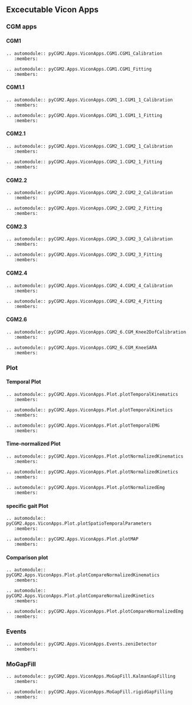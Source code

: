 ## Excecutable Vicon Apps

### CGM apps

#### CGM1

```{eval-rst}
.. automodule:: pyCGM2.Apps.ViconApps.CGM1.CGM1_Calibration
   :members:
```

```{eval-rst}
.. automodule:: pyCGM2.Apps.ViconApps.CGM1.CGM1_Fitting
   :members:
```

#### CGM1.1

```{eval-rst}
.. automodule:: pyCGM2.Apps.ViconApps.CGM1_1.CGM1_1_Calibration
   :members:
```

```{eval-rst}
.. automodule:: pyCGM2.Apps.ViconApps.CGM1_1.CGM1_1_Fitting
   :members:
```

#### CGM2.1

```{eval-rst}
.. automodule:: pyCGM2.Apps.ViconApps.CGM2_1.CGM2_1_Calibration
   :members:
```

```{eval-rst}
.. automodule:: pyCGM2.Apps.ViconApps.CGM2_1.CGM2_1_Fitting
   :members:
```

#### CGM2.2

```{eval-rst}
.. automodule:: pyCGM2.Apps.ViconApps.CGM2_2.CGM2_2_Calibration
   :members:
```

```{eval-rst}
.. automodule:: pyCGM2.Apps.ViconApps.CGM2_2.CGM2_2_Fitting
   :members:
```

#### CGM2.3

```{eval-rst}
.. automodule:: pyCGM2.Apps.ViconApps.CGM2_3.CGM2_3_Calibration
   :members:
```

```{eval-rst}
.. automodule:: pyCGM2.Apps.ViconApps.CGM2_3.CGM2_3_Fitting
   :members:
```

#### CGM2.4

```{eval-rst}
.. automodule:: pyCGM2.Apps.ViconApps.CGM2_4.CGM2_4_Calibration
   :members:
```

```{eval-rst}
.. automodule:: pyCGM2.Apps.ViconApps.CGM2_4.CGM2_4_Fitting
   :members:
```

#### CGM2.6

```{eval-rst}
.. automodule:: pyCGM2.Apps.ViconApps.CGM2_6.CGM_Knee2DofCalibration
   :members:
```

```{eval-rst}
.. automodule:: pyCGM2.Apps.ViconApps.CGM2_6.CGM_KneeSARA
   :members:
```

### Plot

#### Temporal Plot


```{eval-rst}
.. automodule:: pyCGM2.Apps.ViconApps.Plot.plotTemporalKinematics
   :members:
```

```{eval-rst}
.. automodule:: pyCGM2.Apps.ViconApps.Plot.plotTemporalKinetics
   :members:
```

```{eval-rst}
.. automodule:: pyCGM2.Apps.ViconApps.Plot.plotTemporalEMG
   :members:
```

#### Time-normalized Plot


```{eval-rst}
.. automodule:: pyCGM2.Apps.ViconApps.Plot.plotNormalizedKinematics
   :members:
```

```{eval-rst}
.. automodule:: pyCGM2.Apps.ViconApps.Plot.plotNormalizedKinetics
   :members:
```

```{eval-rst}
.. automodule:: pyCGM2.Apps.ViconApps.Plot.plotNormalizedEmg
   :members:
```

#### specific gait Plot


```{eval-rst}
.. automodule:: pyCGM2.Apps.ViconApps.Plot.plotSpatioTemporalParameters
   :members:
```

```{eval-rst}
.. automodule:: pyCGM2.Apps.ViconApps.Plot.plotMAP
   :members:
```



#### Comparison plot
```{eval-rst}
.. automodule:: pyCGM2.Apps.ViconApps.Plot.plotCompareNormalizedKinematics
   :members:
```

```{eval-rst}
.. automodule:: pyCGM2.Apps.ViconApps.Plot.plotCompareNormalizedKinetics
   :members:
```

```{eval-rst}
.. automodule:: pyCGM2.Apps.ViconApps.Plot.plotCompareNormalizedEmg
   :members:
```

### Events

```{eval-rst}
.. automodule:: pyCGM2.Apps.ViconApps.Events.zeniDetector
   :members:
```

### MoGapFill

```{eval-rst}
.. automodule:: pyCGM2.Apps.ViconApps.MoGapFill.KalmanGapFilling
   :members:
```

```{eval-rst}
.. automodule:: pyCGM2.Apps.ViconApps.MoGapFill.rigidGapFilling
   :members:
```
